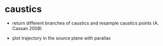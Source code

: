 # caustics

- return different branches of caustics and resample caustics points (A. Cassan 2008)

- plot trajectory in the source plane with parallax
